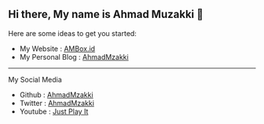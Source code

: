 ## Hi there, My name is Ahmad Muzakki 👋

<!--
**ahmadmzakki/ahmadmzakki** is a ✨ _special_ ✨ repository because its `README.md` (this file) appears on your GitHub profile.-->

Here are some ideas to get you started:

- My Website : [AMBox.id](https://ambox.id)
- My Personal Blog : [AhmadMzakki](https://ahmadmzakki.github.io)

<hr>

My Social Media

- Github : [AhmadMzakki](https://github.com/ahmadmzakki)
- Twitter : [AhmadMzakki](https://twitter.com/ahmadmzakki)
- Youtube : [Just Play It](https://www.youtube.com/JustPlayIt)
